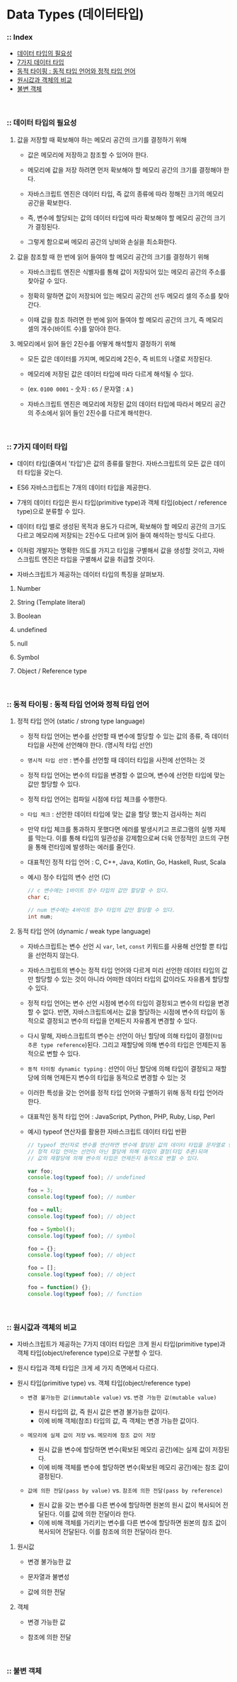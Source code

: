 # Data Types (데이터타입)

### :: Index
- [데이터 타입의 필요성](https://github.com/joonsikyang/dev-dots/blob/main/JavaScript/data_types.md#-%EB%8D%B0%EC%9D%B4%ED%84%B0-%ED%83%80%EC%9E%85%EC%9D%98-%ED%95%84%EC%9A%94%EC%84%B1)
- [7가지 데이터 타입](https://github.com/joonsikyang/dev-dots/blob/main/JavaScript/data_types.md#-7%EA%B0%80%EC%A7%80-%EB%8D%B0%EC%9D%B4%ED%84%B0-%ED%83%80%EC%9E%85)
- [동적 타이핑 : 동적 타입 언어와 정적 타입 언어](https://github.com/joonsikyang/dev-dots/blob/main/JavaScript/data_types.md#-%EB%8F%99%EC%A0%81-%ED%83%80%EC%9D%B4%ED%95%91--%EB%8F%99%EC%A0%81-%ED%83%80%EC%9E%85-%EC%96%B8%EC%96%B4%EC%99%80-%EC%A0%95%EC%A0%81-%ED%83%80%EC%9E%85-%EC%96%B8%EC%96%B4)
- [원시값과 객체의 비교](https://github.com/joonsikyang/dev-dots/blob/main/JavaScript/data_types.md#-%EC%9B%90%EC%8B%9C%EA%B0%92%EA%B3%BC-%EA%B0%9D%EC%B2%B4%EC%9D%98-%EB%B9%84%EA%B5%90)
- [불변 객체](https://github.com/joonsikyang/dev-dots/blob/main/JavaScript/data_types.md#-%EB%B6%88%EB%B3%80-%EA%B0%9D%EC%B2%B4)

<br />

### :: 데이터 타입의 필요성
1. 값을 저장할 때 확보해야 하는 메모리 공간의 크기를 결정하기 위해
    
    - 값은 메모리에 저장하고 참조할 수 있어야 한다.
    
    - 메모리에 값을 저장 하려면 먼저 확보해야 할 메모리 공간의 크기를 결정해야 한다.
    
    - 자바스크립트 엔진은 데이터 타입, 즉 값의 종류에 따라 정해진 크기의 메모리 공간을 확보한다.
    
    - 즉, 변수에 할당되는 값의 데이터 타입에 따라 확보해야 할 메모리 공간의 크기가 결정된다.
    
    - 그렇게 함으로써 메모리 공간의 낭비와 손실을 최소화한다.

2. 값을 참조할 때 한 번에 읽어 들여야 할 메모리 공간의 크기를 결정하기 위해
    
    - 자바스크립트 엔진은 식별자를 통해 값이 저장되어 있는 메모리 공간의 주소를 찾아갈 수 있다.
    
    - 정확히 말하면 값이 저장되어 있는 메모리 공간의 선두 메모리 셀의 주소를 찾아간다.
    
    - 이때 값을 참조 하려면 한 번에 읽어 들여야 할 메모리 공간의 크기, 즉 메모리 셀의 개수(바이트 수)를 알아야 한다.

3. 메모리에서 읽어 들인 2진수를 어떻게 해석할지 결정하기 위해
    
    - 모든 값은 데이터를 가지며, 메모리에 2진수, 즉 비트의 나열로 저장된다.
    
    - 메모리에 저장된 값은 데이터 타입에 따라 다르게 해석될 수 있다.
    
    - (ex. `0100 0001` - 숫자 : `65` / 문자열 : `A` )
    
    - 자바스크립트 엔진은 메모리에 저장된 값의 데이터 타입에 따라서 메모리 공간의 주소에서 읽어 들인 2진수를 다르게 해석한다.

<br />

### :: 7가지 데이터 타입
- 데이터 타입(줄여서 '타입')은 값의 종류를 말한다. 자바스크립트의 모든 값은 데이터 타입을 갖는다.

- ES6 자바스크립트는 7개의 데이터 타입을 제공한다.

- 7개의 데이터 타입은 원시 타입(primitive type)과 객체 타입(object / reference type)으로 분류할 수 있다.

- 데이터 타입 별로 생성된 목적과 용도가 다르며, 확보해야 할 메모리 공간의 크기도 다르고 메모리에 저장되는 2진수도 다르며 읽어 들여 해석하는 방식도 다르다.

- 이처럼 개발자는 명확한 의도를 가지고 타입을 구별해서 값을 생성할 것이고, 자바스크립트 엔진은 타입을 구별해서 값을 취급할 것이다.

- 자바스크립트가 제공하는 데이터 타입의 특징을 살펴보자.

1. Number

2. String (Template literal)

3. Boolean

4. undefined

5. null

6. Symbol

7. Object / Reference type

<br />

### :: 동적 타이핑 : 동적 타입 언어와 정적 타입 언어
1. 정적 타입 언어 (static / strong type language)
    
    - 정적 타입 언어는 변수를 선언할 때 변수에 할당할 수 있는 값의 종류, 즉 데이터 타입을 사전에 선언해야 한다. (명시적 타입 선언)
    
    - `명시적 타입 선언` : 변수를 선언할 때 데이터 타입을 사전에 선언하는 것
    
    - 정적 타입 언어는 변수의 타입을 변경할 수 없으며, 변수에 선언한 타입에 맞는 값만 할당할 수 있다.
    
    - 정적 타입 언어는 컴파일 시점에 타입 체크를 수행한다.
    
    - `타입 체크` : 선언한 데이터 타입에 맞는 값을 할당 했는지 검사하는 처리
    
    - 만약 타입 체크를 통과하지 못했다면 에러를 발생시키고 프로그램의 실행 자체를 막는다. 이를 통해 타입의 일관성을 강제함으로써 더욱 안정적인 코드의 구현을 통해 런타임에 발생하는 에러를 줄인다.
    
    - 대표적인 정적 타입 언어 : C, C++, Java, Kotlin, Go, Haskell, Rust, Scala
    
    - 예시) 정수 타입의 변수 선언 (C)

        ```c
        // c 변수에는 1바이트 정수 타입의 값만 할당할 수 있다.
        char c;

        // num 변수에는 4바이트 정수 타입의 값만 할당할 수 있다.
        int num;
        ```

2. 동적 타입 언어 (dynamic / weak type language)
    
    - 자바스크립트는 변수 선언 시 `var`, `let`, `const` 키워드를 사용해 선언할 뿐 타입을 선언하지 않는다.
    
    - 자바스크립트의 변수는 정적 타입 언어와 다르게 미리 선언한 데이터 타입의 값만 할당할 수 있는 것이 아니라 어떠한 데이터 타입의 값이라도 자유롭게 할당할 수 있다.
    
    - 정적 타입 언어는 변수 선언 시점에 변수의 타입이 결정되고 변수의 타입을 변경할 수 없다. 반면, 자바스크립트에서는 값을 할당하는 시점에 변수의 타입이 동적으로 결정되고 변수의 타입을 언제든지 자유롭게 변경할 수 있다.
    
    - 다시 말해, 자바스크립트의 변수는 선언이 아닌 할당에 의해 타입이 결정(`타입 추론 type reference`)된다. 그리고 재할당에 의해 변수의 타입은 언제든지 동적으로 변할 수 있다.
    
    - `동적 타이핑 dynamic typing` : 선언이 아닌 할당에 의해 타입이 결정되고 재할당에 의해 언제든지 변수의 타입을 동적으로 변경할 수 있는 것
    
    - 이러한 특성을 갖는 언어를 정적 타입 언어와 구별하기 위해 동적 타입 언어라 한다.
    
    - 대표적인 동적 타입 언어 : JavaScript, Python, PHP, Ruby, Lisp, Perl
    
    - 예시) typeof 연산자를 활용한 자바스크립트 데이터 타입 반환

        ```jsx
        // typeof 연산자로 변수를 연산하면 변수에 할당된 값의 데이터 타입을 문자열로 반환한다.
        // 정적 타입 언어는 선언이 아닌 할당에 의해 타입이 결정(타입 추론)되며
        // 값의 재할당에 의해 변수의 타입은 언제든지 동적으로 변할 수 있다.

        var foo;
        console.log(typeof foo); // undefined

        foo = 3;
        console.log(typeof foo); // number

        foo = null;
        console.log(typeof foo); // object

        foo = Symbol();
        console.log(typeof foo); // symbol

        foo = {};
        console.log(typeof foo); // object

        foo = [];
        console.log(typeof foo); // object

        foo = function() {};
        console.log(typeof foo); // function
        ```
<br />

### :: 원시값과 객체의 비교
- 자바스크립트가 제공하는 7가지 데이터 타입은 크게 원시 타입(primitive type)과 객체 타입(object/reference type)으로 구분할 수 있다.

- 원시 타입과 객체 타입은 크게 세 가지 측면에서 다르다.

- 원시 타입(primitive type) vs. 객체 타입(object/reference type)
  - `변경 불가능한 값(immutable value)` vs. `변경 가능한 값(mutable value)`
    - 원시 타입의 값, 즉 원시 값은 변경 불가능한 값이다. 
    - 이에 비해 객체(참조) 타입의 값, 즉 객체는 변경 가능한 값이다.
    
  - `메모리에 실제 값이 저장` vs. `메모리에 참조 값이 저장`
    - 원시 값을 변수에 할당하면 변수(확보된 메모리 공간)에는 실제 값이 저장된다.
    - 이에 비해 객체를 변수에 할당하면 변수(확보된 메모리 공간)에는 참조 값이 결정된다.
  
  - `값에 의한 전달(pass by value)` vs. `참조에 의한 전달(pass by reference)`
    - 원시 값을 갖는 변수를 다른 변수에 할당하면 원본의 원시 값이 복사되어 전달된다. 이를 값에 의한 전달이라 한다.
    - 이에 비해 객체를 가리키는 변수를 다른 변수에 할당하면 원본의 참조 값이 복사되어 전달된다. 이를 참조에 의한 전달이라 한다.


1. 원시값
    - 변경 불가능한 값
  
    - 문자열과 불변성
  
    - 값에 의한 전달
  
2. 객체
    - 변경 가능한 값
  
    - 참조에 의한 전달

<br />

### :: 불변 객체

<br />
